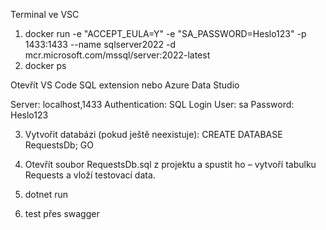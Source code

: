 Terminal ve VSC
1. docker run -e "ACCEPT_EULA=Y" -e "SA_PASSWORD=Heslo123" -p 1433:1433 --name sqlserver2022 -d mcr.microsoft.com/mssql/server:2022-latest
2. docker ps

Otevřít VS Code SQL extension nebo Azure Data Studio

Server: localhost,1433
Authentication: SQL Login
User: sa
Password: Heslo123

3. Vytvořit databázi (pokud ještě neexistuje):
CREATE DATABASE RequestsDb;
GO

4. Otevřít soubor RequestsDb.sql z projektu a spustit ho –  vytvoří tabulku Requests a vloží testovací data.
 
 5. dotnet run
 6. test přes swagger
